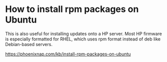 # How to install rpm packages on Ubuntu

This is also useful for installing updates onto a HP server. Most HP firmware is especially formatted for RHEL, which uses rpm format instead of deb like Debian-based servers.


https://phoenixnap.com/kb/install-rpm-packages-on-ubuntu
